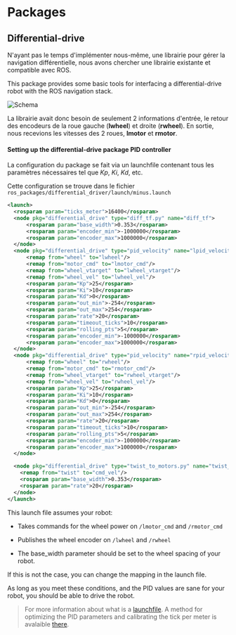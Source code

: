 # Packages

## Differential-drive

N'ayant pas le temps d'implémenter nous-même, une librairie pour gérer la navigation différentielle, nous avons chercher une librairie existante et compatible avec ROS.

This package provides some basic tools for interfacing a differential-drive robot with the ROS navigation stack.

![Schema](http://wiki.ros.org/differential_drive?action=AttachFile&do=get&target=differential_drive_overview.png)

La librairie avait donc besoin de seulement 2 informations d'entrée, le retour des encodeurs de la roue gauche (**lwheel**) et droite (**rwheel**).
En sortie, nous recevions les vitesses des 2 roues, **lmotor** et **rmotor**.

#### Setting up the differential-drive package PID controller

La configuration du package se fait via un launchfile contenant tous les paramètres nécessaires tel que *Kp*, *Ki*, *Kd*, etc.

Cette configuration se trouve dans le fichier `ros_packages/differential_driver/launch/minus.launch`

```xml
<launch>
  <rosparam param="ticks_meter">16400</rosparam>	
  <node pkg="differential_drive" type="diff_tf.py" name="diff_tf">
      <rosparam param="base_width">0.353</rosparam>
      <rosparam param="encoder_min">-1000000</rosparam>
      <rosparam param="encoder_max">1000000</rosparam>
  </node>
  <node pkg="differential_drive" type="pid_velocity" name="lpid_velocity">
      <remap from="wheel" to="lwheel"/>
      <remap from="motor_cmd" to="lmotor_cmd"/>
      <remap from="wheel_vtarget" to="lwheel_vtarget"/>
      <remap from="wheel_vel" to="lwheel_vel"/>
      <rosparam param="Kp">25</rosparam>
      <rosparam param="Ki">10</rosparam>
      <rosparam param="Kd">0</rosparam>
      <rosparam param="out_min">-254</rosparam>
      <rosparam param="out_max">254</rosparam>
      <rosparam param="rate">20</rosparam>
      <rosparam param="timeout_ticks">10</rosparam>
      <rosparam param="rolling_pts">5</rosparam>
      <rosparam param="encoder_min">-1000000</rosparam>
      <rosparam param="encoder_max">1000000</rosparam>
  </node>
  <node pkg="differential_drive" type="pid_velocity" name="rpid_velocity">
      <remap from="wheel" to="rwheel"/>
      <remap from="motor_cmd" to="rmotor_cmd"/>
      <remap from="wheel_vtarget" to="rwheel_vtarget"/>
      <remap from="wheel_vel" to="rwheel_vel"/>
      <rosparam param="Kp">25</rosparam>
      <rosparam param="Ki">10</rosparam>
      <rosparam param="Kd">0</rosparam>
      <rosparam param="out_min">-254</rosparam>
      <rosparam param="out_max">254</rosparam>
      <rosparam param="rate">20</rosparam>
      <rosparam param="timeout_ticks">10</rosparam>
      <rosparam param="rolling_pts">5</rosparam>
      <rosparam param="encoder_min">-1000000</rosparam>
      <rosparam param="encoder_max">1000000</rosparam>
  </node>

  <node pkg="differential_drive" type="twist_to_motors.py" name="twist_to_motors" output="screen">
    <remap from="twist" to="cmd_vel"/>
    <rosparam param="base_width">0.353</rosparam>
    <rosparam param="rate">20</rosparam>
  </node>
</launch>
```

This launch file assumes your robot:

* Takes commands for the wheel power on `/lmotor_cmd` and `/rmotor_cmd`

* Publishes the wheel encoder on `/lwheel` and `/rwheel`

* The base_width parameter should be set to the wheel spacing of your robot.

If this is not the case, you can change the mapping in the launch file.

As long as you meet these conditions, and the PID values are sane for your robot, you should be able to drive the robot.

> For more information about what is a [launchfile](software/ros/basics/launch.html).
A method for optimizing the PID parameters and calibrating the tick per meter is avalaible [there](http://wiki.ros.org/differential_drive/tutorials/setup).
